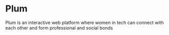 # Plum

Plum is an interactive web platform where women in tech can connect with each other and form professional and social bonds
